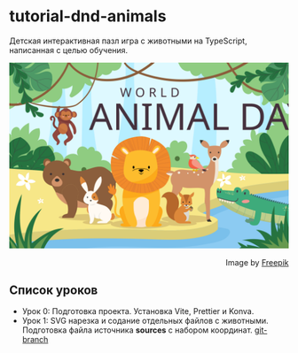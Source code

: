 # tutorial-dnd-animals
Детская интерактивная пазл игра с животными на TypeScript, написанная с целью обучения.

![original-animal-day.svg](public/original-animal-day.svg)
<div dir="rtl">Image by <a href="https://www.freepik.com/free-vector/world-animal-day-flat-design-background_31240982.htm#&position=0&from_view=search&track=ais">Freepik</a></div>

## Список уроков
- Урок 0: Подготовка проекта. Установка Vite, Prettier и Konva.
- Урок 1: SVG нарезка и содание отдельных файлов c животными. Подготовка файла источника **sources** с набором координат. [git-branch](https://github.com/yesworld/tutorial-dnd-animals/tree/tutorial1-add-svg-animals-to-project)

